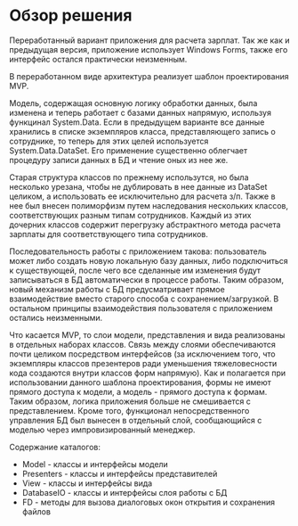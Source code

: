 # Обзор решения

Переработанный вариант приложения для расчета зарплат.
Так же как и предыдущая версия, приложение использует Windows Forms, также его интерфейс остался практически неизменным.

В переработанном виде архитектура реализует шаблон проектирования MVP.

Модель, содержащая основную логику обработки данных, была изменена и теперь работает с базами данных напрямую, используя функцинал System.Data. Если в предыдущем варианте все данные хранились в списке экземпляров класса, представляющего запись о сотруднике, то теперь для этих целей используется System.Data.DataSet. Его применение существенно облегчает процедуру записи данных в БД и чтение оных из нее же. 

Старая структура классов по прежнему использутся, но была несколько урезана, чтобы не дублировать в нее данные из DataSet целиком, а использовать ее исключительно для расчета з/п. Также в нее был внесен полиморфизм путем наследования нескольких классов, соответствующих разным типам сотрудников. Каждый из этих дочерних классов содержит перегрузку абстрактного метода расчета зарплаты для соответствующего типа сотрудников.

Последовательность работы с приложением такова: пользователь может либо создать новую локальную базу данных, либо подключиться к существующей, после чего все сделанные им изменения будут записываться в БД автоматически в процессе работы. Таким образом, новый механизм работы с БД предусматривает прямое взаимодействие вместо старого способа с сохранением/загрузкой. В остальном принципы взаимодействия пользователя с приложением остались неизменными.

Что касается MVP, то слои модели, представления и вида реализованы в отдельных наборах классов. Связь между слоями обеспечиваются почти целиком посредством интерфейсов (за исключением того, что экземпляры классов презентеров ради уменьшения тяжеловесности кода создаются внутри классов форм напрямую). Как и полагается при использовании данного шаблона проектирования, формы не имеют прямого доступа к модели, а модель - прямого доступа к формам. Таким образом, логика приложения больше не смешивается с представлением. Кроме того, функционал непосредственного управления БД был вынесен в отдельный слой, сообщающийся с моделью через импровизированный менеджер.

Содержание каталогов:

* Model - классы  и интерфейсы модели
* Presenters - классы и интерфейсы представителей
* View - классы и интерфейсы вида
* DatabaseIO - классы и интерфейсы слоя работы с БД
* FD - методы для вызова диалоговых окон открытия и сохранения файлов
